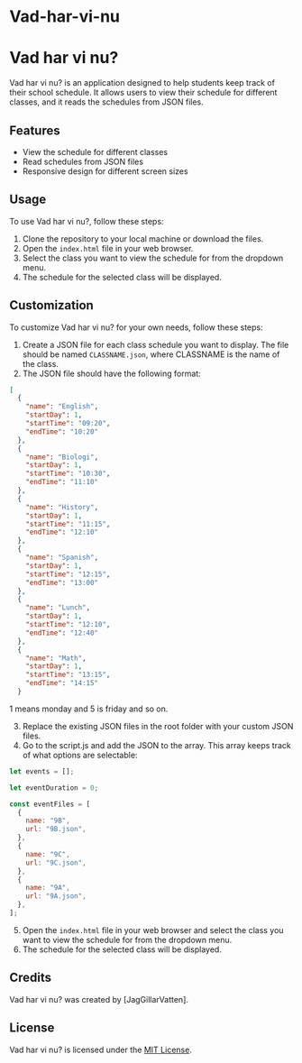 # Vad-har-vi-nu
# Vad har vi nu?

Vad har vi nu? is an application designed to help students keep track of their school schedule. It allows users to view their schedule for different classes, and it reads the schedules from JSON files.

## Features

- View the schedule for different classes
- Read schedules from JSON files
- Responsive design for different screen sizes

## Usage

To use Vad har vi nu?, follow these steps:

1. Clone the repository to your local machine or download the files.
2. Open the `index.html` file in your web browser.
3. Select the class you want to view the schedule for from the dropdown menu.
4. The schedule for the selected class will be displayed.

## Customization

To customize Vad har vi nu? for your own needs, follow these steps:

1. Create a JSON file for each class schedule you want to display. The file should be named `CLASSNAME.json`, where CLASSNAME is the name of the class.
2. The JSON file should have the following format:

```json
[
  {
    "name": "English",
    "startDay": 1,
    "startTime": "09:20",
    "endTime": "10:20"
  },
  {
    "name": "Biologi",
    "startDay": 1,
    "startTime": "10:30",
    "endTime": "11:10"
  },
  {
    "name": "History",
    "startDay": 1,
    "startTime": "11:15",
    "endTime": "12:10"
  },
  {
    "name": "Spanish",
    "startDay": 1,
    "startTime": "12:15",
    "endTime": "13:00"
  },
  {
    "name": "Lunch",
    "startDay": 1,
    "startTime": "12:10",
    "endTime": "12:40"
  },
  {
    "name": "Math",
    "startDay": 1,
    "startTime": "13:15",
    "endTime": "14:15"
  }
```

1 means monday and 5 is friday and so on.

3. Replace the existing JSON files in the root folder with your custom JSON files.
4. Go to the script.js and add the JSON to the array. This array keeps track of what options are selectable:
```js
let events = [];

let eventDuration = 0;

const eventFiles = [
  {
    name: "9B",
    url: "9B.json",
  },
  {
    name: "9C",
    url: "9C.json",
  },
  {
    name: "9A",
    url: "9A.json",
  },
];
```
5. Open the `index.html` file in your web browser and select the class you want to view the schedule for from the dropdown menu.
6. The schedule for the selected class will be displayed.

## Credits

Vad har vi nu? was created by [JagGillarVatten].

## License

Vad har vi nu? is licensed under the [MIT License](https://opensource.org/licenses/MIT).
